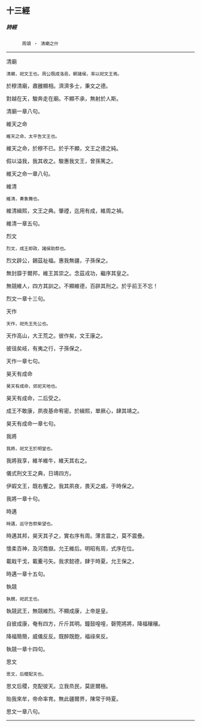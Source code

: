 

## 十三經

##### 詩經
　　　`周頌 ‧ 清廟之什`

* * *

清廟

`清廟，祀文王也。周公既成洛邑，朝諸侯，率以祀文王焉。`

於穆清廟，肅雝顯相。濟濟多士，秉文之德。

對越在天，駿奔走在廟。不顯不承，無射於人斯。

清廟一章八句。

維天之命

`維天之命，太平告文王也。`

維天之命，於穆不已。於乎不顯，文王之德之純。

假以溢我，我其收之。駿惠我文王，曾孫篤之。

維天之命一章八句。

維清

`維清，奏象舞也。`

維清緝熙，文王之典。肇禋，迄用有成，維周之禎。

維清一章五句。

烈文

`烈文，成王即政，諸侯助祭也。`

烈文辟公，錫茲祉福。惠我無疆，子孫保之。

無封靡于爾邦，維王其崇之。念茲戎功，繼序其皇之。

無競維人，四方其訓之。不顯維德，百辟其刑之。於乎前王不忘！

烈文一章十三句。

天作

`天作，祀先王先公也。`

天作高山，大王荒之。彼作矣，文王康之。

彼徂矣岐，有夷之行，子孫保之，

天作一章七句。

昊天有成命

`昊天有成命，郊祀天地也。`

昊天有成命，二后受之。

成王不敢康，夙夜基命宥密。於緝熙，單厥心，肆其靖之。

昊天有成命一章七句。

我將

`我將，祀文王於明堂也。`

我將我享，維羊維牛，維天其右之。

儀式刑文王之典，日靖四方。

伊嘏文王，既右饗之。我其夙夜，畏天之威，于時保之。

我將一章十句。

時邁

`時邁，巡守告祭柴望也。`

時邁其邦，昊天其子之，實右序有周。薄言震之，莫不震疊。

懷柔百神，及河喬嶽。允王維后。明昭有周，式序在位。

載戢干戈，載櫜弓矢。我求懿德，肆于時夏。允王保之，

時邁一章十五句。

執競

`執競，祀武王也。`

執競武王，無競維烈。不顯成康，上帝是皇。

自彼成康，奄有四方，斤斤其明。鐘鼓喤喤，磬筦將將，降福穰穰。

降福簡簡，威儀反反。既醉既飽，福祿來反。

執競一章十四句。

思文

`思文，后稷配天也。`

思文后稷，克配彼天。立我烝民，莫匪爾極。

貽我來牟，帝命率育。無此疆爾界，陳常于時夏。

思文一章八句。

* * *

